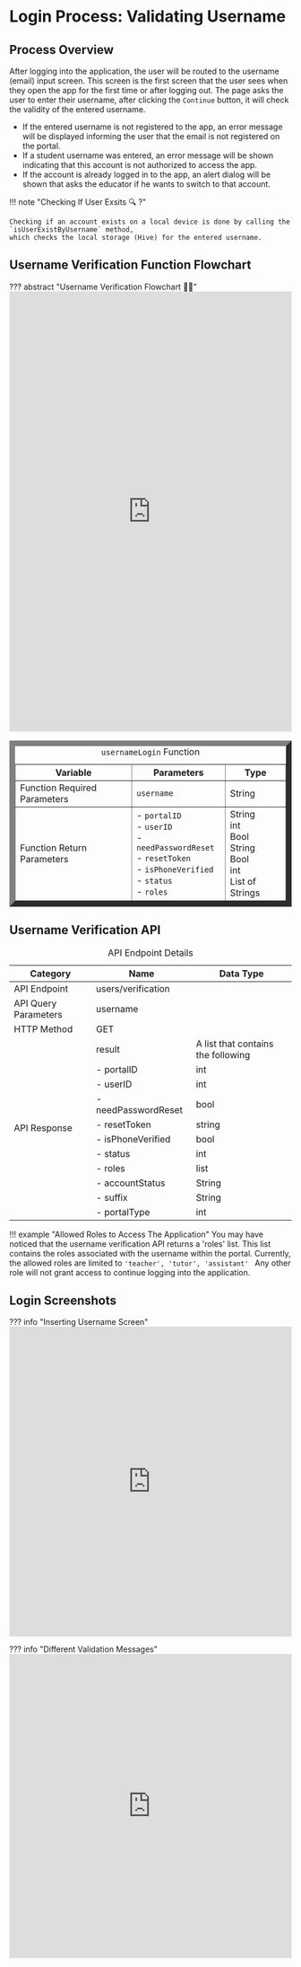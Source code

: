 # Login Process: Validating Username

## Process Overview

After logging into the application, the user will be routed to the username (email) input screen. This screen is the first screen that the user sees when they open the app for the first time or after logging out. The page asks the user to enter their username, after clicking the `Continue` button, it will check the validity of the entered username.

- If the entered username is not registered to the app, an error message will be displayed informing the user that the email is not registered on the portal.
- If a student username was entered, an error message will be shown indicating that this account is not authorized to access the app.
- If the account is already logged in to the app, an alert dialog will be shown that asks the educator if he wants to switch to that account.

!!! note "Checking If User Exsits 🔍 ?"

    Checking if an account exists on a local device is done by calling the `isUserExistByUsername` method,
    which checks the local storage (Hive) for the entered username.

## Username Verification Function Flowchart

??? abstract "Username Verification Flowchart 👨‍💻"
    <iframe frameborder="0" style="width:100%;height:784px;" src="https://viewer.diagrams.net/?tags=%7B%7D&highlight=0000ff&edit=_blank&layers=1&nav=1#G1nkVlIPxS3NM1A49sghDv6IWSwSlzI4Qw"></iframe>



<table border= 10px>
  <caption><code>usernameLogin</code> Function</caption>
  <thead>
    <tr>
      <th>Variable</th>
      <th>Parameters</th>
      <th>Type</th>
    </tr>
  </thead>
  <tbody>
    <tr>
      <td>Function Required Parameters</td>
      <td><code>username</code></td>
      <td>String</td>
    </tr>
    <tr>
      <td>Function Return Parameters</td>
      <td>
        - <code>portalID</code><br>
        - <code>userID</code><br>
        - <code>needPasswordReset</code><br>
        - <code>resetToken</code><br>
        - <code>isPhoneVerified</code><br>
        - <code>status</code><br>
        - <code>roles</code>
      </td>
      <td>
        String<br>
        int<br>
        Bool<br>
        String<br>
        Bool<br>
        int<br>
        List of Strings
      </td>
    </tr>
  </tbody>
</table>


 
## Username Verification API
 
 <table>
  <caption>API Endpoint Details</caption>
  <thead>
    <tr>
      <th>Category</th>
      <th>Name</th>
      <th>Data Type</th>
    </tr>
  </thead>
  <tbody>
    <tr>
      <td>API Endpoint</td>
      <td>users/verification</td>
      <td></td>
    </tr>
    <tr>
      <td>API Query Parameters</td>
      <td>username</td>
      <td></td>
    </tr>
    <tr>
      <td>HTTP Method</td>
      <td>GET</td>
      <td></td>
    </tr>
    <tr>
      <td rowspan="11">API Response</td>
      <td>result</td>
      <td>A list that contains the following</td>
    </tr>
    <tr>
      <td> - portalID</td>
      <td>int</td>
    </tr>
    <tr>
      <td>- userID</td>
      <td>int</td>
    </tr>
    <tr>
      <td>- needPasswordReset</td>
      <td>bool</td>
    </tr>
    <tr>
      <td>- resetToken</td>
      <td>string</td>
    </tr>
    <tr>
      <td>- isPhoneVerified</td>
      <td>bool</td>
    </tr>
    <tr>
      <td>- status</td>
      <td>int</td>
    </tr>
    <tr>
      <td>- roles</td>
      <td>list</td>
    </tr>
    <tr>
      <td>- accountStatus</td>
      <td>String</td>
    </tr>
    <tr>
      <td>- suffix</td>
      <td>String</td>
    </tr>
    <tr>
      <td>- portalType</td>
      <td>int</td>
    </tr>
  </tbody>
</table>

!!! example "Allowed Roles to Access The Application"
    You may have noticed that the username verification API returns a 'roles' list. This list contains the roles associated with the username within the portal. Currently, the allowed roles are limited to ```'teacher', 'tutor', 'assistant' ``` Any other role will not grant access to continue logging into the application.


## Login Screenshots

??? info "Inserting Username Screen"
    <iframe frameborder="0" style="width:100%;height:552px;" src="https://viewer.diagrams.net/?tags=%7B%7D&highlight=0000ff&edit=_blank&layers=1&nav=1&title=Inserting%20Username%20Screen.drawio#Uhttps%3A%2F%2Fdrive.google.com%2Fuc%3Fid%3D11Bgz435T5lFyEso23yVLZYY9_H-HNYll%26export%3Ddownload"></iframe>

??? info "Different Validation Messages"
    <iframe frameborder="0" style="width:100%;height:542px;" src="https://viewer.diagrams.net/?tags=%7B%7D&highlight=0000ff&edit=_blank&layers=1&nav=1&title=Different%20Validation%20Messages.drawio#Uhttps%3A%2F%2Fdrive.google.com%2Fuc%3Fid%3D1nd6Cg1oWdhKJcbr0yMkMEt8fr3BqjDYp%26export%3Ddownload"></iframe>
